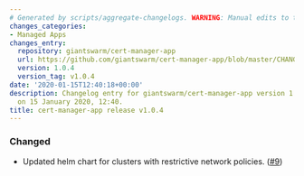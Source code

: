 ```yaml
---
# Generated by scripts/aggregate-changelogs. WARNING: Manual edits to this files will be overwritten.
changes_categories:
- Managed Apps
changes_entry:
  repository: giantswarm/cert-manager-app
  url: https://github.com/giantswarm/cert-manager-app/blob/master/CHANGELOG.md#104-2020-01-15
  version: 1.0.4
  version_tag: v1.0.4
date: '2020-01-15T12:40:18+00:00'
description: Changelog entry for giantswarm/cert-manager-app version 1.0.4, published
  on 15 January 2020, 12:40.
title: cert-manager-app release v1.0.4
---
```


### Changed
- Updated helm chart for clusters with restrictive network policies. ([#9](https://github.com/giantswarm/cert-manager-app/pull/9))
